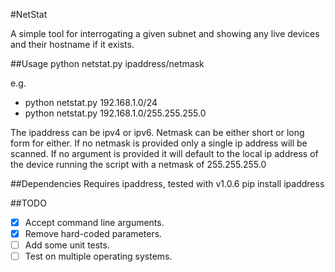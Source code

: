 #NetStat

A simple tool for interrogating a given subnet and showing any live devices and their hostname if it exists.

##Usage
python netstat.py ipaddress/netmask

e.g.
- python netstat.py 192.168.1.0/24
- python netstat.py 192.168.1.0/255.255.255.0

The ipaddress can be ipv4 or ipv6. Netmask can be either short or long form for either. If no netmask is provided only a single ip address will be scanned.
If no argument is provided it will default to the local ip address of the device running the script with a netmask of 255.255.255.0

##Dependencies
Requires ipaddress, tested with v1.0.6
	pip install ipaddress

##TODO
- [x] Accept command line arguments.
- [x] Remove hard-coded parameters.
- [ ] Add some unit tests.
- [ ] Test on multiple operating systems.